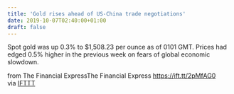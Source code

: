 ```yaml
---
title: 'Gold rises ahead of US-China trade negotiations'
date: 2019-10-07T02:40:00+01:00
draft: false
---
```


Spot gold was up 0.3% to $1,508.23 per ounce as of 0101 GMT. Prices had edged 0.5% higher in the previous week on fears of global economic slowdown.  
  
from The Financial ExpressThe Financial Express https://ift.tt/2pMfAG0  
via [IFTTT](https://ifttt.com/?ref=da&site=blogger)